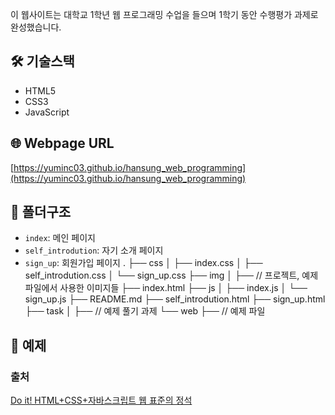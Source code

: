 이 웹사이트는 대학교 1학년 웹 프로그래밍 수업을 들으며 1학기 동안 수행평가 과제로 완성했습니다.

## 🛠 기술스택

- HTML5
- CSS3
- JavaScript

## 🌐 Webpage URL

[https://yuminc03.github.io/hansung_web_programming](https://yuminc03.github.io/hansung_web_programming)

## 📁 폴더구조

- `index`: 메인 페이지
- `self_introdution`: 자기 소개 페이지
- `sign_up`: 회원가입 페이지
.
├── css
│   ├── index.css
│   ├── self_introdution.css
│   └── sign_up.css
├── img
│   ├── // 프로젝트, 예제 파일에서 사용한 이미지들
├── index.html
├── js
│   ├── index.js
│   └── sign_up.js
├── README.md
├── self_introdution.html
├── sign_up.html
├── task
│   ├── // 예제 풀기 과제
└── web
├── // 예제 파일


## 📖 예제

### 출처

[Do it! HTML+CSS+자바스크립트 웹 표준의 정석](https://www.yes24.com/product/goods/107005339)